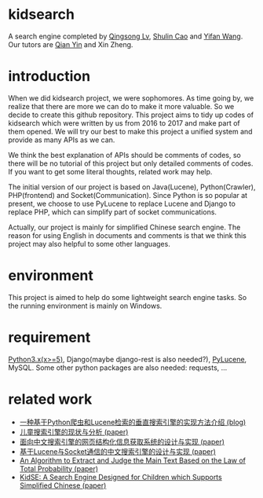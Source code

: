# kidsearch
A search engine completed by [Qingsong Lv](https://github.com/1049451037), [Shulin Cao](https://github.com/ShulinCao) and [Yifan Wang](https://github.com/wangyifan0202). Our tutors are [Qian Yin](https://github.com/bnuyinqian) and Xin Zheng.

# introduction
When we did kidsearch project, we were sophomores. As time going by, we realize that there are more we can do to make it more valuable. So we decide to create this github repository. This project aims to tidy up codes of kidsearch which were written by us from 2016 to 2017 and make part of them opened. We will try our best to make this project a unified system and provide as many APIs as we can.

We think the best explanation of APIs should be comments of codes, so there will be no tutorial of this project but only detailed comments of codes. If you want to get some literal thoughts, related work may help. 

The initial version of our project is based on Java(Lucene), Python(Crawler), PHP(frontend) and Socket(Communication). Since Python is so popular at present, we choose to use PyLucene to replace Lucene and Django to replace PHP, which can simplify part of socket communications. 

Actually, our project is mainly for simplified Chinese search engine. The reason for using English in documents and comments is that we think this project may also helpful to some other languages.

# environment
This project is aimed to help do some lightweight search engine tasks. So the running environment is mainly on Windows.

# requirement
[Python3.x(x>=5)](https://www.python.org/downloads/release/python-351/), Django(maybe django-rest is also needed?), [PyLucene](http://lucene.apache.org/pylucene/), MySQL.
Some other python packages are also needed: requests, ...

# related work
* [一种基于Python爬虫和Lucene检索的垂直搜索引擎的实现方法介绍 (blog)](http://www.cnblogs.com/itlqs/p/6797789.html)
* [儿童搜索引擎的现状与分析 (paper)](http://www.cqvip.com/QK/71889x/201703/epub1000000740663.html)
* [面向中文搜索引擎的网页结构化信息获取系统的设计与实现 (paper)](http://kns.cnki.net/KCMS/detail/detail.aspx?dbcode=CJFQ&dbname=CJFDLAST2017&filename=XXDL201623077&uid=WEEvREcwSlJHSldRa1FhdXNXYXFuemdtMThHRVFnUkIxM2VzUlpBWitJZz0=$9A4hF_YAuvQ5obgVAqNKPCYcEjKensW4ggI8Fm4gTkoUKaID8j8gFw!!&v=MDEwOTNJOUNZNFI4ZVgxTHV4WVM3RGgxVDNxVHJXTTFGckNVUkwyZVorZHFGeS9nVTcvS1BUWFBZckc0SDlmT3I=)
* [基于Lucene与Socket通信的中文搜索引擎的设计与实现 (paper)](http://kns.cnki.net/KCMS/detail/detail.aspx?dbcode=CJFQ&dbname=CJFDLAST2017&filename=WDZC201707036&uid=WEEvREcwSlJHSldRa1FhdXNXYXFuemdtMThHRVFnUkIxM2VzUlpBWitJZz0=$9A4hF_YAuvQ5obgVAqNKPCYcEjKensW4ggI8Fm4gTkoUKaID8j8gFw!!&v=MDU0MzExVDNxVHJXTTFGckNVUkwyZVorZHFGeS9nVTdyT01pblJiYkc0SDliTXFJOUdZb1I4ZVgxTHV4WVM3RGg=)
* [An Algorithm to Extract and Judge the Main Text Based on the Law of Total Probability (paper)](https://www.researchgate.net/publication/318391632_An_Algorithm_to_Extract_and_Judge_the_Main_Text_Based_on_the_Law_of_Total_Probability)
* [KidSE: A Search Engine Designed for Children which Supports Simplified Chinese (paper)](https://www.researchgate.net/publication/318390755_KidSE_A_Search_Engine_Designed_for_Children_which_Supports_Simplified_Chinese?ev=publicSearchHeader&_sg=aeB0tyixJT-V8czBLUB3qQWfRW1F2qUa2-l93CjHO6Eqaask2Jyy78awh83_nwXKzN3Hrt8_bNJQ0xA)
